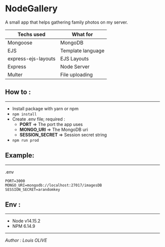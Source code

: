 ﻿# NodeGallery

A small app that helps gathering family photos on my server.

| Techs used          | What for          |
| ------------------- | ----------------- |
| Mongoose            | MongoDB           |
| EJS                 | Template language |
| express-ejs-layouts | EJS Layouts       |
| Express             | Node Server       |
| Multer              | File uploading    |

## How to :

---

- Install package with yarn or npm
- `npm install`
- Create .env file; required :
  - **PORT** => The port the app uses
  - **MONGO_URI** => The MongoDB uri
  - **SESSION_SECRET** => Session secret string
- `npm run prod`
## Example:

---

.env

```
PORT=3000
MONGO_URI=mongodb://localhost:27017/imagesDB
SESSION_SECRET=arandomkey
```

## Env :

---

- Node v14.15.2
- NPM 6.14.9

---

_Author : Louis OLIVE_
